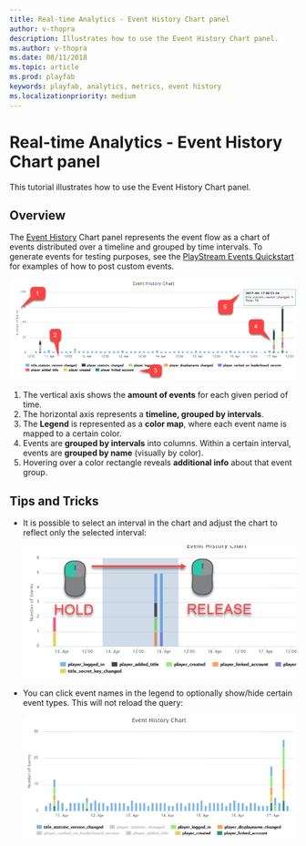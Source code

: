 ```yaml
---
title: Real-time Analytics - Event History Chart panel
author: v-thopra
description: Illustrates how to use the Event History Chart panel.
ms.author: v-thopra
ms.date: 08/11/2018
ms.topic: article
ms.prod: playfab
keywords: playfab, analytics, metrics, event history
ms.localizationpriority: medium
---
```


# Real-time Analytics - Event History Chart panel

This tutorial illustrates how to use the Event History Chart panel.

## Overview

The [Event History](../../automation/playstream-events/event-history.md) Chart panel represents the event flow as a chart of events distributed over a timeline and grouped by time intervals. To generate events for testing purposes, see the [PlayStream Events Quickstart](../../automation/playstream-events/playstream-quickstart.md) for examples of how to post custom events.

![Event History Chart panel](media/tutorials/event-history-chart-panel.png)  

1. The vertical axis shows the **amount of events** for each given period of time.
2. The horizontal axis represents a **timeline, grouped by intervals**.
3. The **Legend** is represented as a **color map**, where each event name is mapped to a certain color.
4. Events are **grouped by intervals** into columns. Within a certain interval, events are **grouped by name** (visually by color).
5. Hovering over a color rectangle reveals **additional info** about that event group.

## Tips and Tricks

- It is possible to select an interval in the chart and adjust the chart to reflect only the selected interval:
  
   ![Event History Chart - select interval](media/tutorials/event-history-chart-select-interval.png)  

- You can click event names in the legend to optionally show/hide certain event types. This will not reload the query:

   ![Event History Chart - click event names](media/tutorials/event-history-chart-click-event-names.png)  
